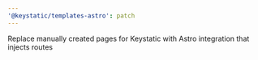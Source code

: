 ```yaml
---
'@keystatic/templates-astro': patch
---
```


Replace manually created pages for Keystatic with Astro integration that injects routes
